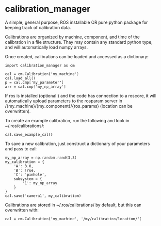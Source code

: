 # calibration_manager
A simple, general purpose, ROS installable OR pure python package for keeping track of calibration data.

Calibrations are organized by machine, component, and time of the calibration in a file structure.
Thay may contain any standard python type, and will automatically load numpy arrays. 

Once created, calibrations can be loaded and accessed as a dictionary:
```
import calibration_manager as cm

cal = cm.Calibration('my_machine')
cal.load_all()
p = cal.cmp['my_parameter']
arr = cal.cmp['my_np_array']
```

If ros is installed (optional!) and the code has connection to a roscore, 
it will automatically upload parameters to the rosparam server
in /{my_machine}/{my_component}/{ros_params} (location can be overwritten).

To create an example calibration, run the following and look in ~/.ros/calibrations/:
```
cal.save_example_cal()
```

To save a new calibration, just construct a dictionary of your parameters and pass to cal:
```
my_np_array = np.random.rand(3,3)
my_calibration = {
    'A': 3.0,
    'B': True,
    'C': 'pinhole',
    subsystem = {
        '1': my_np_array
    }
}
cal.save('camera1', my_calibration)
```

Calibrations are stored in ~/.ros/calibrations/ by default, but this can overwritten with:
```
cal = cm.Calibration('my_machine', '/my/calibration/location/')
```